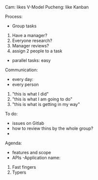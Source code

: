 Cam: likes V-Model 
Pucheng: like Kanban

Process: 
- Group tasks 
1. Have a manager? 
2. Everyone research? 
3. Manager reviews? 
4. assign 2 people to a task 
- parallel tasks: easy

Communication: 
- every day: 
- every person 
1. "this is what I did"
2. "this is what I am going to do"
3. "this is what is getting in my way"

To do:
- issues on Gitlab
- how to review thins by the whole group?
- 

Agenda:
- features and scope
- APIs
-Application name:
1. Fast fingers
2. Typers
